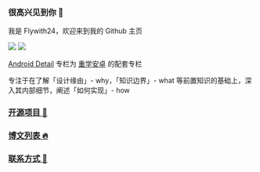 ### 很高兴见到你 👋

我是 Flywith24，欢迎来到我的 Github 主页

![](https://img.shields.io/badge/dynamic/json?style=social&logo=github&label=Stars&query=stars&url=https://api.github-star-counter.workers.dev/user/Flywith24)  	![](https://img.shields.io/badge/dynamic/json?style=social&logo=github&label=Forks&query=forks&url=https://api.github-star-counter.workers.dev/user/Flywith24)

[Android Detail](https://xiaozhuanlan.com/detail) 专栏为 [重学安卓](https://xiaozhuanlan.com/kunminx) 的配套专栏

专注于在了解「设计缘由」- why，「知识边界」- what 等前置知识的基础上，深入其内部细节，阐述「如何实现」- how

### [开源项目 🥧](https://github.com/Flywith24/Flywith24/wiki/%E5%BC%80%E6%BA%90%E9%A1%B9%E7%9B%AE)

### [博文列表 🔥](https://github.com/Flywith24/BlogList)


### [联系方式 🥰](https://github.com/Flywith24/Flywith24/wiki/%E8%81%94%E7%B3%BB%E6%96%B9%E5%BC%8F)

